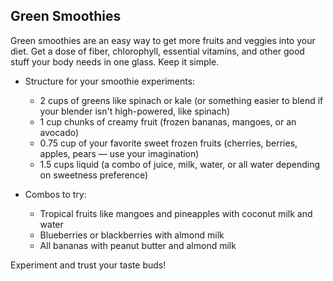 ## Green Smoothies 

Green smoothies are an easy way to get more fruits and veggies into your diet. Get a dose of fiber, chlorophyll, essential vitamins, and other good stuff your body needs in one glass. Keep it simple.

- Structure for your smoothie experiments:
  - 2 cups of greens like spinach or kale (or something easier to blend if your blender isn't high-powered, like spinach)
  - 1 cup chunks of creamy fruit (frozen bananas, mangoes, or an avocado)
  - 0.75 cup of your favorite sweet frozen fruits (cherries, berries, apples, pears — use your imagination)
  - 1.5 cups liquid (a combo of juice, milk, water, or all water depending on sweetness preference)

- Combos to try:
  - Tropical fruits like mangoes and pineapples with coconut milk and water
  - Blueberries or blackberries with almond milk
  - All bananas with peanut butter and almond milk

Experiment and trust your taste buds!
